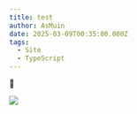 ```yaml
---
title: test
author: AsMuin
date: 2025-03-09T00:35:00.000Z
tags:
  - Site
  - TypeScript
---
```

👋

![](https://cloud.asmuin.top/RZS.png)
